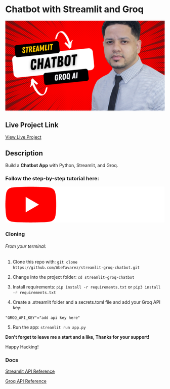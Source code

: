 
# Chatbot with Streamlit and Groq

![Chatbot Playground](<./AI%20Stocks%20Application%20(10).png>)

## Live Project Link
<a href="https://abetavarez-groq-chatbot.streamlit.app/" target="_blank">View Live Project</a>

## Description 

Build a <b>Chatbot App</b> with Python, Streamlit, and Groq.

### Follow the step-by-step tutorial here:

<a href="https://youtu.be/JVgTTsTMW5c?si=2-ccEDChUaTdyUGg">
    <img src="./yt_logo_rgb_dark.png" alt="youtube logo"/>
</a>

### Cloning 

###### From your terminal:

1. Clone this repo with:
   `git clone https://github.com/AbeTavarez/streamlit-groq-chatbot.git`

2. Change into the project folder:
   `cd streamlit-groq-chatbot`

3. Install requirements:
   `pip install -r requirements.txt`
   or
   `pip3 install -r requirements.txt`

4. Create a .streamlit folder and a secrets.toml file and add your Groq API key:

`"GROQ_API_KEY"="add api key here"`

5. Run the app:
   `streamlit run app.py`

<b>Don't forget to leave me a start and a like, Thanks for your support!
</b> 

Happy Hacking!

### Docs

[Streamlit API Reference](https://docs.streamlit.io/develop/api-reference)

[Groq API Reference](https://console.groq.com/docs/overviewe)
